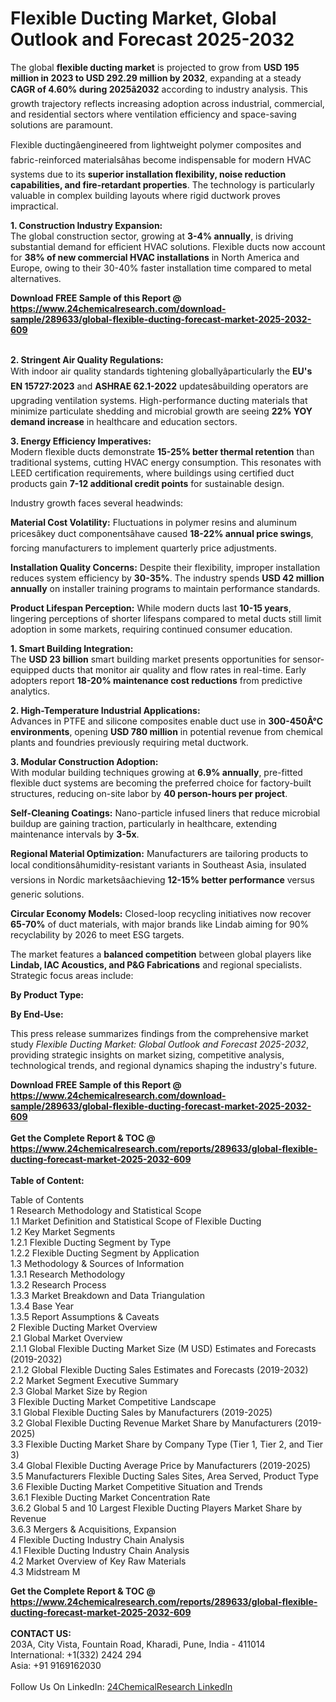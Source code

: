 <h1>Flexible Ducting Market, Global Outlook and Forecast 2025-2032</h1><p>The global <strong>flexible ducting market</strong> is projected to grow from <strong>USD 195 million in 2023 to USD 292.29 million by 2032</strong>, expanding at a steady <strong>CAGR of 4.60% during 2025â2032</strong> according to industry analysis. This growth trajectory reflects increasing adoption across industrial, commercial, and residential sectors where ventilation efficiency and space-saving solutions are paramount.</p><p>Flexible ductingâengineered from lightweight polymer composites and fabric-reinforced materialsâhas become indispensable for modern HVAC systems due to its <strong>superior installation flexibility, noise reduction capabilities, and fire-retardant properties</strong>. The technology is particularly valuable in complex building layouts where rigid ductwork proves impractical.</p><p><strong>1. Construction Industry Expansion:</strong><br>
The global construction sector, growing at <strong>3-4% annually</strong>, is driving substantial demand for efficient HVAC solutions. Flexible ducts now account for <strong>38% of new commercial HVAC installations</strong> in North America and Europe, owing to their 30-40% faster installation time compared to metal alternatives.</p><div><b>Download FREE Sample of this Report @ 
            <a href="https://www.24chemicalresearch.com/download-sample/289633/global-flexible-ducting-forecast-market-2025-2032-609">
            https://www.24chemicalresearch.com/download-sample/289633/global-flexible-ducting-forecast-market-2025-2032-609</a></b></div><br><p><strong>2. Stringent Air Quality Regulations:</strong><br>
With indoor air quality standards tightening globallyâparticularly the <strong>EU's EN 15727:2023</strong> and <strong>ASHRAE 62.1-2022</strong> updatesâbuilding operators are upgrading ventilation systems. High-performance ducting materials that minimize particulate shedding and microbial growth are seeing <strong>22% YOY demand increase</strong> in healthcare and education sectors.</p><p><strong>3. Energy Efficiency Imperatives:</strong><br>
Modern flexible ducts demonstrate <strong>15-25% better thermal retention</strong> than traditional systems, cutting HVAC energy consumption. This resonates with LEED certification requirements, where buildings using certified duct products gain <strong>7-12 additional credit points</strong> for sustainable design.</p><p>Industry growth faces several headwinds:</p><p><strong>Material Cost Volatility:</strong> Fluctuations in polymer resins and aluminum pricesâkey duct componentsâhave caused <strong>18-22% annual price swings</strong>, forcing manufacturers to implement quarterly price adjustments.</p><p><strong>Installation Quality Concerns:</strong> Despite their flexibility, improper installation reduces system efficiency by <strong>30-35%</strong>. The industry spends <strong>USD 42 million annually</strong> on installer training programs to maintain performance standards.</p><p><strong>Product Lifespan Perception:</strong> While modern ducts last <strong>10-15 years</strong>, lingering perceptions of shorter lifespans compared to metal ducts still limit adoption in some markets, requiring continued consumer education.</p><p><strong>1. Smart Building Integration:</strong><br>
The <strong>USD 23 billion</strong> smart building market presents opportunities for sensor-equipped ducts that monitor air quality and flow rates in real-time. Early adopters report <strong>18-20% maintenance cost reductions</strong> from predictive analytics.</p><p><strong>2. High-Temperature Industrial Applications:</strong><br>
Advances in PTFE and silicone composites enable duct use in <strong>300-450Â°C environments</strong>, opening <strong>USD 780 million</strong> in potential revenue from chemical plants and foundries previously requiring metal ductwork.</p><p><strong>3. Modular Construction Adoption:</strong><br>
With modular building techniques growing at <strong>6.9% annually</strong>, pre-fitted flexible duct systems are becoming the preferred choice for factory-built structures, reducing on-site labor by <strong>40 person-hours per project</strong>.</p><p><strong>Self-Cleaning Coatings:</strong> Nano-particle infused liners that reduce microbial buildup are gaining traction, particularly in healthcare, extending maintenance intervals by <strong>3-5x</strong>.</p><p><strong>Regional Material Optimization:</strong> Manufacturers are tailoring products to local conditionsâhumidity-resistant variants in Southeast Asia, insulated versions in Nordic marketsâachieving <strong>12-15% better performance</strong> versus generic solutions.</p><p><strong>Circular Economy Models:</strong> Closed-loop recycling initiatives now recover <strong>65-70%</strong> of duct materials, with major brands like Lindab aiming for 90% recyclability by 2026 to meet ESG targets.</p><p>The market features a <strong>balanced competition</strong> between global players like <strong>Lindab, IAC Acoustics, and P&amp;G Fabrications</strong> and regional specialists. Strategic focus areas include:</p><p><strong>By Product Type:</strong></p><p><strong>By End-Use:</strong></p><p>This press release summarizes findings from the comprehensive market study <em>Flexible Ducting Market: Global Outlook and Forecast 2025-2032</em>, providing strategic insights on market sizing, competitive analysis, technological trends, and regional dynamics shaping the industry's future.</p><div><b>Download FREE Sample of this Report @ 
            <a href="https://www.24chemicalresearch.com/download-sample/289633/global-flexible-ducting-forecast-market-2025-2032-609">
            https://www.24chemicalresearch.com/download-sample/289633/global-flexible-ducting-forecast-market-2025-2032-609</a></b></div><br><div><b>Get the Complete Report & TOC @ 
            <a href="https://www.24chemicalresearch.com/reports/289633/global-flexible-ducting-forecast-market-2025-2032-609">
            https://www.24chemicalresearch.com/reports/289633/global-flexible-ducting-forecast-market-2025-2032-609</a></b></div><br>
            <b>Table of Content:</b><p>Table of Contents<br />
1 Research Methodology and Statistical Scope<br />
1.1 Market Definition and Statistical Scope of Flexible Ducting<br />
1.2 Key Market Segments<br />
1.2.1 Flexible Ducting Segment by Type<br />
1.2.2 Flexible Ducting Segment by Application<br />
1.3 Methodology & Sources of Information<br />
1.3.1 Research Methodology<br />
1.3.2 Research Process<br />
1.3.3 Market Breakdown and Data Triangulation<br />
1.3.4 Base Year<br />
1.3.5 Report Assumptions & Caveats<br />
2 Flexible Ducting Market Overview<br />
2.1 Global Market Overview<br />
2.1.1 Global Flexible Ducting Market Size (M USD) Estimates and Forecasts (2019-2032)<br />
2.1.2 Global Flexible Ducting Sales Estimates and Forecasts (2019-2032)<br />
2.2 Market Segment Executive Summary<br />
2.3 Global Market Size by Region<br />
3 Flexible Ducting Market Competitive Landscape<br />
3.1 Global Flexible Ducting Sales by Manufacturers (2019-2025)<br />
3.2 Global Flexible Ducting Revenue Market Share by Manufacturers (2019-2025)<br />
3.3 Flexible Ducting Market Share by Company Type (Tier 1, Tier 2, and Tier 3)<br />
3.4 Global Flexible Ducting Average Price by Manufacturers (2019-2025)<br />
3.5 Manufacturers Flexible Ducting Sales Sites, Area Served, Product Type<br />
3.6 Flexible Ducting Market Competitive Situation and Trends<br />
3.6.1 Flexible Ducting Market Concentration Rate<br />
3.6.2 Global 5 and 10 Largest Flexible Ducting Players Market Share by Revenue<br />
3.6.3 Mergers & Acquisitions, Expansion<br />
4 Flexible Ducting Industry Chain Analysis<br />
4.1 Flexible Ducting Industry Chain Analysis<br />
4.2 Market Overview of Key Raw Materials<br />
4.3 Midstream M</p><div><b>Get the Complete Report & TOC @ 
            <a href="https://www.24chemicalresearch.com/reports/289633/global-flexible-ducting-forecast-market-2025-2032-609">
            https://www.24chemicalresearch.com/reports/289633/global-flexible-ducting-forecast-market-2025-2032-609</a></b></div><br><b>CONTACT US:</b><br>
            203A, City Vista, Fountain Road, Kharadi, Pune, India - 411014<br>
            International: +1(332) 2424 294<br>
            Asia: +91 9169162030 <br><br>
            Follow Us On LinkedIn: <a href="https://www.linkedin.com/company/24chemicalresearch/">24ChemicalResearch LinkedIn</a>